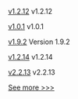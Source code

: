 
[v1.2.12](https://github.com/hyperledger/firefly-sdk-nodejs/releases/tag/v1.2.12) v1.2.12

[v1.0.1](https://github.com/hyperledger/indy-shared-rs/releases/tag/v1.0.1) v1.0.1

[v1.9.2](https://github.com/hyperledger/bevel-operator-fabric/releases/tag/v1.9.2) Version 1.9.2

[v1.2.14](https://github.com/hyperledger/firefly-evmconnect/releases/tag/v1.2.14) v1.2.14

[v2.2.13](https://github.com/hyperledger/fabric/releases/tag/v2.2.13) v2.2.13


[See more >>>](https://start-here.hyperledger.org/releases)
